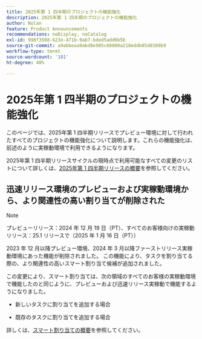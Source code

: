 ```yaml
---
title: 2025年第 1 四半期のプロジェクトの機能強化
description: 2025年第 1 四半期のプロジェクトの機能強化
author: Nolan
feature: Product Announcements
recommendations: noDisplay, noCatalog
exl-id: 998f3508-623e-471b-9ab7-bded5add6b5b
source-git-commit: a9abbeaa9abd0e905c60000a218eddb85d0389b9
workflow-type: tm+mt
source-wordcount: '181'
ht-degree: 40%

---
```


# 2025年第 1 四半期のプロジェクトの機能強化

このページでは、2025年第 1 四半期リリースでプレビュー環境に対して行われたすべてのプロジェクトの機能強化について説明します。これらの機能強化は、前述のように実稼動環境で利用できるようになります。

2025年第 1 四半期リリースサイクルの現時点で利用可能なすべての変更のリストについて詳しくは、[2025年第 1 四半期リリースの概要](/help/quicksilver/product-announcements/product-releases/25-q1-release-activity/25-q1-release-overview.md)を参照してください。

## 迅速リリース環境のプレビューおよび実稼動環境から、より関連性の高い割り当てが削除された

>[!NOTE]
>
>プレビューリリース：2024 年 12 月 19 日（PT）、すべてのお客様向けの実稼動リリース：25.1 リリースで（2025 年 1 月 16 日（PT））

2023 年 12 月以降プレビュー環境、2024 年 3 月以降ファーストリリース実稼動環境にあった機能が削除されました。 この機能により、タスクを割り当てる際の、より関連性の高いスマート割り当て候補が追加されました。

この変更により、スマート割り当ては、次の領域のすべてのお客様の実稼動環境で機能したのと同じように、プレビューおよび迅速リリース実稼動で機能するようになりました。

* 新しいタスクに割り当てを追加する場合

* 既存のタスクに割り当てを追加する場合

詳しくは、[スマート割り当ての概要](/help/quicksilver/manage-work/tasks/assign-tasks/smart-assignments.md)を参照してください。
